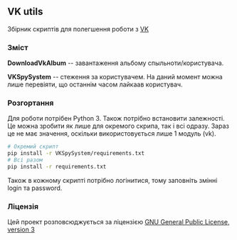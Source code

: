 ## VK utils
Збірник скриптів для полегшення роботи з [VK](http://vk.com)

### Зміст
**DownloadVkAlbum** -- завантаження альбому спыльноти/користувача.

**VKSpySystem** -- стеження за користувачем. На даний момент можна лише перевіяти, що останнім часом лайкаав користувач.

###  Розгортання 
Для роботи потрібен Python 3. Також потрібно встановити залежності. Це можна зробити як лише для окремого скрипа, так і всі одразу. Зараз це не має значення, оскільки використовується лише 1 модуль (vk).
```bash
# Окремий скрипт
pip install -r VKSpySystem/requirements.txt
# Всі разом
pip install -r requirements.txt
```
Також в кожному скрипті потрібно логінитися, тому заповніть змінні login та password. 

### Ліцензія
Цей проект розповсюджується за ліцензією [GNU General Public License, version 3](http://opensource.org/licenses/GPL-3.0)